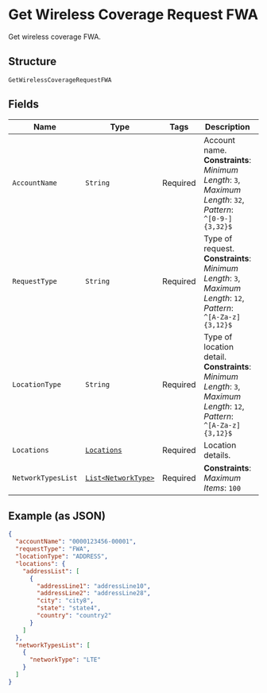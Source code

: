 
# Get Wireless Coverage Request FWA

Get wireless coverage FWA.

## Structure

`GetWirelessCoverageRequestFWA`

## Fields

| Name | Type | Tags | Description | Getter | Setter |
|  --- | --- | --- | --- | --- | --- |
| `AccountName` | `String` | Required | Account name.<br>**Constraints**: *Minimum Length*: `3`, *Maximum Length*: `32`, *Pattern*: `^[0-9-]{3,32}$` | String getAccountName() | setAccountName(String accountName) |
| `RequestType` | `String` | Required | Type of request.<br>**Constraints**: *Minimum Length*: `3`, *Maximum Length*: `12`, *Pattern*: `^[A-Za-z]{3,12}$` | String getRequestType() | setRequestType(String requestType) |
| `LocationType` | `String` | Required | Type of location detail.<br>**Constraints**: *Minimum Length*: `3`, *Maximum Length*: `12`, *Pattern*: `^[A-Za-z]{3,12}$` | String getLocationType() | setLocationType(String locationType) |
| `Locations` | [`Locations`](../../doc/models/locations.md) | Required | Location details. | Locations getLocations() | setLocations(Locations locations) |
| `NetworkTypesList` | [`List<NetworkType>`](../../doc/models/network-type.md) | Required | **Constraints**: *Maximum Items*: `100` | List<NetworkType> getNetworkTypesList() | setNetworkTypesList(List<NetworkType> networkTypesList) |

## Example (as JSON)

```json
{
  "accountName": "0000123456-00001",
  "requestType": "FWA",
  "locationType": "ADDRESS",
  "locations": {
    "addressList": [
      {
        "addressLine1": "addressLine10",
        "addressLine2": "addressLine28",
        "city": "city8",
        "state": "state4",
        "country": "country2"
      }
    ]
  },
  "networkTypesList": [
    {
      "networkType": "LTE"
    }
  ]
}
```

